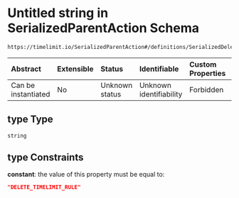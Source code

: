 # Untitled string in SerializedParentAction Schema

```txt
https://timelimit.io/SerializedParentAction#/definitions/SerializedDeleteTimeLimitRuleAction/properties/type
```

| Abstract            | Extensible | Status         | Identifiable            | Custom Properties | Additional Properties | Access Restrictions | Defined In                                                                                        |
| :------------------ | :--------- | :------------- | :---------------------- | :---------------- | :-------------------- | :------------------ | :------------------------------------------------------------------------------------------------ |
| Can be instantiated | No         | Unknown status | Unknown identifiability | Forbidden         | Allowed               | none                | [SerializedParentAction.schema.json\*](SerializedParentAction.schema.json "open original schema") |

## type Type

`string`

## type Constraints

**constant**: the value of this property must be equal to:

```json
"DELETE_TIMELIMIT_RULE"
```
